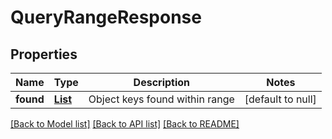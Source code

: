 # QueryRangeResponse
## Properties

| Name | Type | Description | Notes |
|------------ | ------------- | ------------- | -------------|
| **found** | [**List**](Neighbor.md) | Object keys found within range | [default to null] |

[[Back to Model list]](../README.md#documentation-for-models) [[Back to API list]](../README.md#documentation-for-api-endpoints) [[Back to README]](../README.md)

